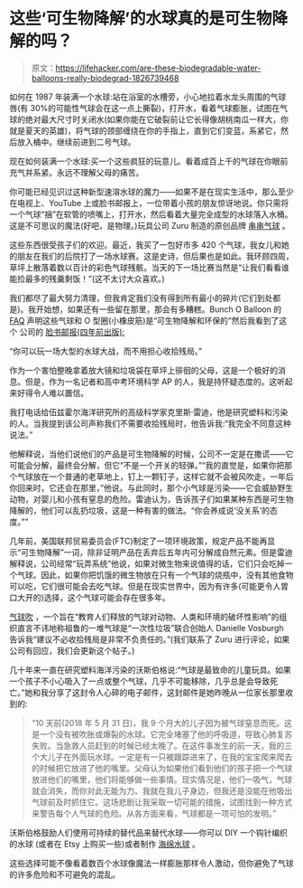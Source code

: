 # 这些‘可生物降解’的水球真的是可生物降解的吗？

> 原文：<https://lifehacker.com/are-these-biodegradable-water-balloons-really-biodegrad-1826739468>

如何在 1987 年装满一个水球:站在浴室的水槽旁，小心地拉着水龙头周围的气球唇(有 30%的可能性气球会在这一点上撕裂)，打开水，看着气球膨胀，试图在气球的绝对最大尺寸时关闭水(如果你能在它破裂前让它长得像胡桃南瓜一样大，你就是夏天的英雄)，将气球的颈部缠绕在你的手指上，直到它们变蓝，系紧它，然后放入桶中。继续前进到二号气球。



现在如何装满一个水球:买一个这些疯狂的玩意儿。看着成百上千的气球在你眼前充气并系紧。永远不理解父母的痛苦。

你可能已经见识过这种新型速溶水球的魔力——如果不是在现实生活中，那么至少在电视上、YouTube 上或脸书邮报上，一位带着小孩的朋友惊讶地说。你只需将一个气球“捆”在软管的喷嘴上，打开水，然后看着大量完全成型的水球落入水桶。这是不可思议的魔法(好吧，是物理。)玩具公司 Zuru 制造的原创品牌 [串串气球](http://www.bunchoballoons.com/) 。

这些东西很受孩子们的欢迎。最近，我买了一包好市多 420 个气球，我女儿和她的朋友在我们的后院打了一场水球赛。这是史诗，但后果也是如此。我环顾四周，草坪上散落着数以百计的彩色气球残骸。当天的下一场比赛当然是“让我们看看谁能捡最多的残羹剩饭！”(这不太讨大众喜欢。)

我们都尽了最大努力清理，但我肯定我们没有得到所有最小的碎片(它们到处都是)。我开始想，如果还有一些留在那里，那会有多糟糕。Bunch O Balloon 的 [FAQ](http://www.buybunchoballoons.com/faqs) 声明这些气球和 O 型圈(小橡皮筋)是“可生物降解和环保的”然后我看到了这个 公司的 [脸书邮报(四年前出版):](https://www.facebook.com/BunchOBalloons/photos/a.535581996547518.1073741828.523147987790919/543762222396162)

“你可以玩一场大型的水球大战，而不用担心收拾残局。”

作为一个害怕整晚拿着放大镜和垃圾袋在草坪上徘徊的父母，这是一个极好的消息。但是，作为一名记者和高中考环境科学 AP 的人，我是持怀疑态度的。这听起来好得令人难以置信。

我打电话给伍兹霍尔海洋研究所的高级科学家克里斯·雷迪，他是研究塑料和污染的人。当我提到该公司声称我们不需要收拾残局时，他告诉我:“我完全不同意这种说法。”

他解释说，当他们说他们的产品是可生物降解的时候，公司不一定是在撒谎——它可能会分解，最终会分解，但它“不是一个开关的轻弹。”“我的直觉是，如果你把那个气球放在一个普通的老草地上，钉上一颗钉子，这样它就不会被风吹走，一年后你回来时，它还会在那里，”他说。与此同时，那个小气球是污染——它会威胁野生动物，对婴儿和小孩有窒息的危险。雷迪认为，告诉孩子们如果某种东西是可生物降解的，他们可以乱扔垃圾，这是一种有害的做法。“你会养成说‘没关系’的态度。”"

几年前，美国联邦贸易委员会(FTC)制定了一项环境政策，规定产品不能再显示“可生物降解”一词，除非证明产品在丢弃后五年内可分解成自然元素。但是雷迪解释说，公司经常“玩弄系统”他说，如果对微生物来说值得的话，它们只会吃掉一个气球。因此，如果你把饥饿的微生物放在只有一个气球的烧瓶中，没有其他食物可以吃，它们很可能会去吃气球。但是在现实世界中，因为有许多(可能更令人胃口大开的)选择，这个气球可能会存在很多年。

[气球吹](https://balloonsblow.org/) ，一个旨在“教育人们释放的气球对动物、人类和环境的破坏性影响”的组织直言不讳地称祖鲁的一堆气球是“一次性垃圾”联合创始人 Danielle Vosburgh 告诉我“建议不必收拾残局是非常不负责任的。”(我们联系了 Zuru 进行评论，如果公司有回应，我们会更新这个帖子。)

几十年来一直在研究塑料海洋污染的沃斯伯格说:“气球是最致命的儿童玩具。如果一个孩子不小心吸入了一点或整个气球，几乎不可能移除，几乎总是会导致死亡。”她和我分享了这封令人心碎的电子邮件，这封邮件是她昨晚从一位家长那里收到的:

> “10 天前(2018 年 5 月 31 日)，我 9 个月大的儿子因为被气球窒息而死。这是一个没有被吹胀或爆裂的水球。它完全堵塞了他的呼吸道，导致心肺复苏失败。当急救人员赶到的时候已经太晚了。在这件事发生的前一天，我的三个大儿子在外面玩水球。一定是有一只被跟踪进来了，在我的宝宝爬来爬去的时候把它放进了他的嘴里。父母认为如果他们看到他们的孩子把一个气球放进他们的嘴里，他们将能够做一些事情。现实情况是，他们一吸气，气球就会消失，而你对此无能为力。我就在我儿子身边，但我还是没能在他吸出气球前及时抓住它。这场悲剧让我采取一切可能的措施，试图找到一种方式来警告每个人气球的危险。从各方面来看，气球都是一项可怕的发明。”

沃斯伯格鼓励人们使用可持续的替代品来替代水球——你可以 DIY 一个钩针编织的水球 (或者在 Etsy 上购买一些)或者制作 [海绵水球](https://www.youtube.com/watch?v=xmrp0BZzvSM) 。

这些选择可能不像看着数百个水球像魔法一样膨胀那样令人激动，但你避免了气球的许多危险和不可避免的混乱。